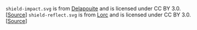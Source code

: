 ``shield-impact.svg`` is from [Delapouite](http://delapouite.com/) and is licensed under CC BY 3.0. [[Source](https://game-icons.net/1x1/delapouite/shield-impact.html)]
``shield-reflect.svg`` is from [Lorc](http://lorcblog.blogspot.com/) and is licensed under CC BY 3.0. [[Source](https://game-icons.net/1x1/lorc/shield-reflect.html)]